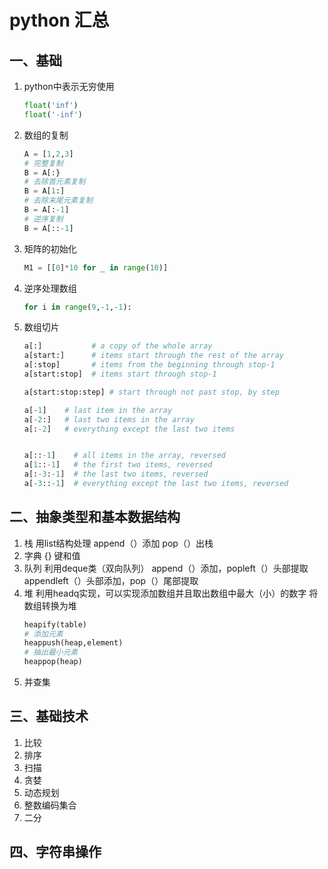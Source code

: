 # python 汇总

## 一、基础

1. python中表示无穷使用

   ```python
   float('inf')
   float('-inf')
   ```
2. 数组的复制

   ```python
   A = [1,2,3]
   # 完整复制
   B = A[:}
   # 去除首元素复制
   B = A[1:]
   # 去除末尾元素复制
   B = A[:-1]
   # 逆序复制
   B = A[::-1]

   ```
3. 矩阵的初始化

   ```python
   M1 = [[0]*10 for _ in range(10)]
   ```
4. 逆序处理数组

   ```python
   for i in range(9,-1,-1):
   ```
5. 数组切片

   ```python
   a[:]           # a copy of the whole array
   a[start:]      # items start through the rest of the array
   a[:stop]       # items from the beginning through stop-1
   a[start:stop]  # items start through stop-1

   a[start:stop:step] # start through not past stop, by step

   a[-1]    # last item in the array
   a[-2:]   # last two items in the array
   a[:-2]   # everything except the last two items


   a[::-1]    # all items in the array, reversed
   a[1::-1]   # the first two items, reversed
   a[:-3:-1]  # the last two items, reversed
   a[-3::-1]  # everything except the last two items, reversed

   ```

## 二、抽象类型和基本数据结构

1. 栈
   用list结构处理
   append（）添加
   pop（）出栈
2. 字典
   {}
   键和值
3. 队列
   利用deque类（双向队列）
   append（）添加，popleft（）头部提取
   appendleft（）头部添加，pop（）尾部提取
4. 堆
   利用headq实现，可以实现添加数组并且取出数组中最大（小）的数字
   将数组转换为堆
   ```python
   heapify(table)
   # 添加元素
   heappush(heap,element)
   # 抽出最小元素
   heappop(heap)
   ```
5. 并查集

## 三、基础技术

1. 比较
2. 排序
3. 扫描
4. 贪婪
5. 动态规划
6. 整数编码集合
7. 二分

## 四、字符串操作
